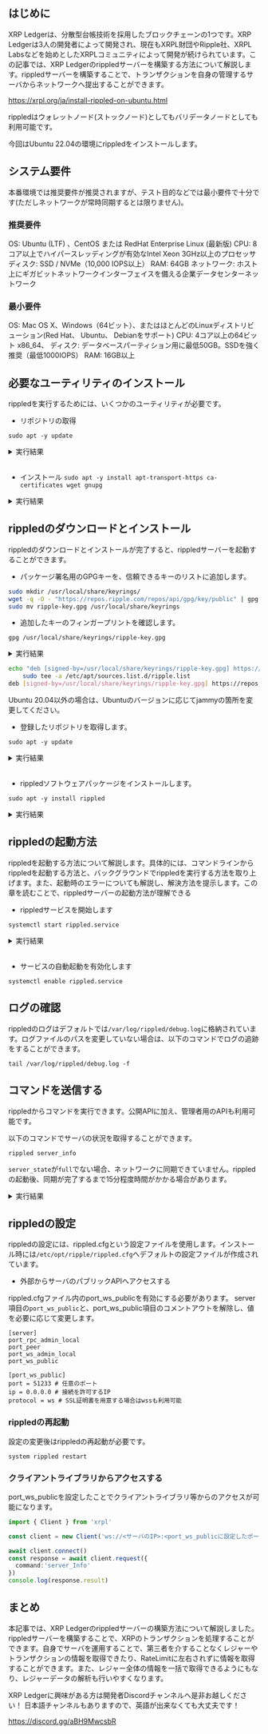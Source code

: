 <!--
title:   【2023年版】XRP Ledgerのノードを構築してみる
tags:    Blockchain,XRPLedger,web3,xrp
id:      2cde7d347e96280d49ae
private: false
-->

## はじめに

XRP Ledgerは、分散型台帳技術を採用したブロックチェーンの1つです。XRP Ledgerは3人の開発者によって開発され、現在もXRPL財団やRipple社、XRPL Labsなどを始めとしたXRPLコミュニティによって開発が続けられています。この記事では、XRP Ledgerのrippledサーバーを構築する方法について解説します。rippledサーバーを構築することで、トランザクションを自身の管理するサーバからネットワークへ提出することができます。

https://xrpl.org/ja/install-rippled-on-ubuntu.html

rippledはウォレットノード(ストックノード)としてもバリデータノードとしても利用可能です。

今回はUbuntu 22.04の環境にrippledをインストールします。

## システム要件

本番環境では推奨要件が推奨されますが、テスト目的などでは最小要件で十分です(ただしネットワークが常時同期するとは限りません)。

### 推奨要件

OS: Ubuntu (LTF) 、CentOS または RedHat Enterprise Linux (最新版)
CPU: 8コア以上でハイパースレッディングが有効なIntel Xeon 3GHz以上のプロセッサ
ディスク: SSD / NVMe（10,000 IOPS以上）
RAM: 64GB
ネットワーク: ホスト上にギガビットネットワークインターフェイスを備える企業データセンターネットワーク

### 最小要件

OS: Mac OS X、Windows（64ビット）、またはほとんどのLinuxディストリビューション(Red Hat、 Ubuntu、 Debianをサポート)
CPU: 4コア以上の64ビット x86_64、
ディスク: データベースパーティション用に最低50GB。SSDを強く推奨（最低1000IOPS）
RAM: 16GB以上

## 必要なユーティリティのインストール

rippledを実行するためには、いくつかのユーティリティが必要です。

- リポジトリの取得

`sudo apt -y update`

<details><summary>実行結果</summary><div>

<pre><code>
...
Fetched 57.1 MB in 4s (13.6 MB/s)
Reading package lists... Done
Building dependency tree... Done
Reading state information... Done
36 packages can be upgraded. Run 'apt list --upgradable' to see them.
</code></pre>
</div></details>

<br/>

- インストール
`sudo apt -y install apt-transport-https ca-certificates wget gnupg`

<details><summary>実行結果</summary><div>

<pre><code>
Reading package lists... Done
Building dependency tree... Done
Reading state information... Done
wget is already the newest version (1.21.2-2ubuntu1).
ca-certificates is already the newest version (20211016ubuntu0.22.04.1).
ca-certificates set to manually installed.
gnupg is already the newest version (2.2.27-3ubuntu2.1).
The following NEW packages will be installed:
  apt-transport-https
0 upgraded, 1 newly installed, 0 to remove and 36 not upgraded.
Need to get 1,506 B of archives.
After this operation, 169 kB of additional disk space will be used.
Get:1 http://mirror.hetzner.com/ubuntu/packages jammy-updates/universe amd64 apt-transport-https all 2.4.8 [1,506 B]
Fetched 1,506 B in 0s (21.5 kB/s)
debconf: unable to initialize frontend: Dialog
debconf: (Dialog frontend requires a screen at least 13 lines tall and 31 columns wide.)
debconf: falling back to frontend: Readline
Selecting previously unselected package apt-transport-https.
(Reading database ... 43550 files and directories currently installed.)
Preparing to unpack .../apt-transport-https_2.4.8_all.deb ...
Unpacking apt-transport-https (2.4.8) ...
Setting up apt-transport-https (2.4.8) ...
debconf: unable to initialize frontend: Dialog
debconf: (Dialog frontend requires a screen at least 13 lines tall and 31 columns wide.)
debconf: falling back to frontend: Readline
Scanning processes...
Scanning processor microcode...
Scanning linux images...

Running kernel seems to be up-to-date.

The processor microcode seems to be up-to-date.

No services need to be restarted.

No containers need to be restarted.

No user sessions are running outdated binaries.

No VM guests are running outdated hypervisor (qemu) binaries on this host.
</code></pre>
</div></details>

## rippledのダウンロードとインストール

rippledのダウンロードとインストールが完了すると、rippledサーバーを起動することができます。

- パッケージ署名用のGPGキーを、信頼できるキーのリストに追加します。

```bash
sudo mkdir /usr/local/share/keyrings/
wget -q -O - "https://repos.ripple.com/repos/api/gpg/key/public" | gpg --dearmor > ripple-key.gpg
sudo mv ripple-key.gpg /usr/local/share/keyrings
```

- 追加したキーのフィンガープリントを確認します。

`gpg /usr/local/share/keyrings/ripple-key.gpg`

<details><summary>実行結果</summary><div>

<pre><code>
gpg: directory '/root/.gnupg' created
gpg: keybox '/root/.gnupg/pubring.kbx' created
gpg: WARNING: no command supplied.  Trying to guess what you mean ...
pub   rsa3072 2019-02-14 [SC] [expires: 2026-02-17]
      C0010EC205B35A3310DC90DE395F97FFCCAFD9A2
uid           TechOps Team at Ripple <techops+rippled@ripple.com>
sub   rsa3072 2019-02-14 [E] [expires: 2026-02-17]
</code></pre>
</div></details>

```bash
echo "deb [signed-by=/usr/local/share/keyrings/ripple-key.gpg] https://repos.ripple.com/repos/rippled-deb jammy stable" | \
    sudo tee -a /etc/apt/sources.list.d/ripple.list
deb [signed-by=/usr/local/share/keyrings/ripple-key.gpg] https://repos.ripple.com/repos/rippled-deb jammy stable
```

Ubuntu 20.04以外の場合は、Ubuntuのバージョンに応じてjammyの箇所を変更してください。

- 登録したリポジトリを取得します。

`sudo apt -y update`

<details><summary>実行結果</summary><div>

<pre><code>
...
Get:9 https://repos.ripple.com/repos/rippled-deb jammy InRelease [15.7 kB]
Get:10 https://repos.ripple.com/repos/rippled-deb jammy/stable amd64 Packages [3,112 B]
Fetched 18.8 kB in 1s (17.1 kB/s)
Reading package lists... Done
Building dependency tree... Done
Reading state information... Done
36 packages can be upgraded. Run 'apt list --upgradable' to see them.
</code></pre>
</div></details>

<br/>

- rippledソフトウェアパッケージをインストールします。

`sudo apt -y install rippled`

<details><summary>実行結果</summary><div>

<pre><code>
Reading package lists... Done
Building dependency tree... Done
Reading state information... Done
The following NEW packages will be installed:
  rippled
0 upgraded, 1 newly installed, 0 to remove and 36 not upgraded.
Need to get 14.8 MB of archives.
After this operation, 60.7 MB of additional disk space will be used.
Get:1 https://repos.ripple.com/repos/rippled-deb jammy/stable amd64 rippled amd64 1.9.4-1 [14.8 MB]
Fetched 14.8 MB in 4s (4,221 kB/s)
Selecting previously unselected package rippled.
(Reading database ... 43554 files and directories currently installed.)
Preparing to unpack .../rippled_1.9.4-1_amd64.deb ...
Unpacking rippled (1.9.4-1) ...
Setting up rippled (1.9.4-1) ...
Created symlink /etc/systemd/system/multi-user.target.wants/rippled.service → /lib/systemd/system/rippled.service.
Scanning processes...
Scanning processor microcode...
Scanning linux images...

Running kernel seems to be up-to-date.

The processor microcode seems to be up-to-date.

No services need to be restarted.

No containers need to be restarted.

No user sessions are running outdated binaries.

No VM guests are running outdated hypervisor (qemu) binaries on this host.
</code></pre>
</div></details>

## rippledの起動方法

rippledを起動する方法について解説します。具体的には、コマンドラインからrippledを起動する方法と、バックグラウンドでrippledを実行する方法を取り上げます。また、起動時のエラーについても解説し、解決方法を提示します。この章を読むことで、rippledサーバーの起動方法が理解できる

- rippledサービスを開始します

`systemctl start rippled.service`

<details><summary>実行結果</summary><div>

<pre><code>
● rippled.service - Ripple Daemon
     Loaded: loaded (/lib/systemd/system/rippled.service; enabled; vendor preset: enabled)
     Active: active (running) since Tue 2023-03-07 09:02:53 CET; 4min 20s ago
   Main PID: 3421 (rippled)
      Tasks: 24 (limit: 76929)
     Memory: 6.9G
        CPU: 9min 46.787s
     CGroup: /system.slice/rippled.service
             └─3421 /opt/ripple/bin/rippled --net --silent --conf /etc/opt/ripple/rippled.cfg

Mar 07 09:02:53 Ubuntu-2204-jammy-amd64-base systemd[1]: Started Ripple Daemon.
Mar 07 09:02:53 Ubuntu-2204-jammy-amd64-base rippled[3421]: 2023-Mar-07 08:02:53.973548763 UTC JobQueue:NFO Using 6  threads
Mar 07 09:02:54 Ubuntu-2204-jammy-amd64-base rippled[3421]: 2023-Mar-07 08:02:54.181398505 UTC LedgerConsensus:NFO Consensus engine started (cookie: 16473183795197887710)
Mar 07 09:02:54 Ubuntu-2204-jammy-amd64-base rippled[3421]: 2023-Mar-07 08:02:54.181509404 UTC Application:NFO process starting: rippled-1.9.4
</code></pre>
</div></details>

<br/>

- サービスの自動起動を有効化します

`systemctl enable rippled.service`

## ログの確認

rippledのログはデフォルトでは`/var/log/rippled/debug.log`に格納されています。ログファイルのパスを変更していない場合は、以下のコマンドでログの追跡をすることができます。

`tail /var/log/rippled/debug.log -f`

## コマンドを送信する

rippledからコマンドを実行できます。公開APIに加え、管理者用のAPIも利用可能です。

以下のコマンドでサーバの状況を取得することができます。

`rippled server_info`

`server_state`が`full`でない場合、ネットワークに同期できていません。rippledの起動後、同期が完了するまで15分程度時間がかかる場合があります。

<details><summary>実行結果</summary><div>

<pre><code>
{
   "result" : {
      "info" : {
         "build_version" : "1.9.4",
         "complete_ledgers" : "78364176-78364704",
         "hostid" : "Ubuntu-2204-jammy-amd64-base",
         "initial_sync_duration_us" : "101250319",
         "io_latency_ms" : 1,
         "jq_trans_overflow" : "0",
         "last_close" : {
            "converge_time_s" : 2,
            "proposers" : 34
         },
         "load" : {
            "job_types" : [
               {
                  "job_type" : "clientFeeChange",
                  "per_second" : 13
               },
               {
                  "in_progress" : 1,
                  "job_type" : "clientRPC"
               },
               {
                  "job_type" : "untrustedValidation",
                  "per_second" : 24
               },
               {
                  "job_type" : "transaction",
                  "per_second" : 13
               },
               {
                  "job_type" : "batch",
                  "per_second" : 13
               },
               {
                  "avg_time" : 2,
                  "job_type" : "ledgerData",
                  "peak_time" : 43,
                  "per_second" : 4
               },
               {
                  "job_type" : "advanceLedger",
                  "peak_time" : 15,
                  "per_second" : 4
               },
               {
                  "job_type" : "fetchTxnData",
                  "per_second" : 5
               },
               {
                  "job_type" : "trustedValidation",
                  "per_second" : 5
               },
               {
                  "in_progress" : 1,
                  "job_type" : "acceptLedger"
               },
               {
                  "job_type" : "trustedProposal",
                  "per_second" : 16
               },
               {
                  "job_type" : "heartbeat",
                  "peak_time" : 1
               },
               {
                  "job_type" : "peerCommand",
                  "per_second" : 1267
               },
               {
                  "job_type" : "processTransaction",
                  "per_second" : 13
               },
               {
                  "job_type" : "SyncReadNode",
                  "peak_time" : 24,
                  "per_second" : 62083
               },
               {
                  "job_type" : "AsyncReadNode",
                  "peak_time" : 5,
                  "per_second" : 2406
               },
               {
                  "job_type" : "WriteNode",
                  "peak_time" : 24,
                  "per_second" : 52396
               }
            ],
            "threads" : 10
         },
         "load_factor" : 1,
         "node_size" : "huge",
         "peer_disconnects" : "6",
         "peer_disconnects_resources" : "0",
         "peers" : 21,
         "pubkey_node" : "n9**************************************************",
         "pubkey_validator" : "none",
         "server_state" : "full",
         "server_state_duration_us" : "275497631785",
         "state_accounting" : {
            "connected" : {
               "duration_us" : "97150356",
               "transitions" : "2"
            },
            "disconnected" : {
               "duration_us" : "1049031",
               "transitions" : "2"
            },
            "full" : {
               "duration_us" : "275497631785",
               "transitions" : "1"
            },
            "syncing" : {
               "duration_us" : "3050930",
               "transitions" : "1"
            },
            "tracking" : {
               "duration_us" : "0",
               "transitions" : "1"
            }
         },
         "time" : "2023-Mar-12 10:55:41.675855 UTC",
         "uptime" : 275598,
         "validated_ledger" : {
            "age" : 4,
            "base_fee_xrp" : 1e-05,
            "hash" : "52600391AF367CA4790A1B210D229D2BBA3A953AD356A581F272A69E0EB892BD",
            "reserve_base_xrp" : 10,
            "reserve_inc_xrp" : 2,
            "seq" : 78364704
         },
         "validation_quorum" : 28,
         "validator_list" : {
            "count" : 2,
            "expiration" : "2023-Jul-24 00:00:00.000000000 UTC",
            "status" : "active"
         }
      },
      "status" : "success"
   }
}
</code></pre>
</div></details>

## rippledの設定

rippledの設定には、rippled.cfgという設定ファイルを使用します。インストール時には`/etc/opt/ripple/rippled.cfg`へデフォルトの設定ファイルが作成されています。

- 外部からサーバのパブリックAPIへアクセスする

rippled.cfgファイル内のport_ws_publicを有効にする必要があります。
server項目の`port_ws_public`と、port_ws_public項目のコメントアウトを解除し、値を必要に応じて変更します。

``` text
[server]
port_rpc_admin_local
port_peer
port_ws_admin_local
port_ws_public
```

``` text
[port_ws_public]
port = 51233 # 任意のポート
ip = 0.0.0.0 # 接続を許可するIP
protocol = ws # SSL証明書を用意する場合はwssも利用可能
```

### rippledの再起動

設定の変更後はrippledの再起動が必要です。

`system rippled restart`

### クライアントライブラリからアクセスする

port_ws_publicを設定したことでクライアントライブラリ等からのアクセスが可能になります。

```ts
import { Client } from 'xrpl'

const client = new Client('ws://<サーバのIP>:<port_ws_publicに設定したポート>')

await client.connect()
const response = await client.request({
  command:'server_Info'
})
console.log(response.result)
```

## まとめ

本記事では、XRP Ledgerのrippledサーバーの構築方法について解説しました。rippledサーバーを構築することで、XRPのトランザクションを処理することができます。自身でサーバを運用することで、第三者を介することなくレジャーやトランザクションの情報を取得できたり、RateLimitに左右されずに情報を取得することができます。また、レジャー全体の情報を一括で取得できるようにもなり、レジャーデータの解析も行いやすくなります。

XRP Ledgerに興味がある方は開発者Discordチャンネルへ是非お越しください！
日本語チャンネルもありますので、英語が出来なくても大丈夫です！

https://discord.gg/aBH9MwcsbR
